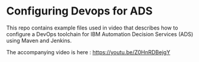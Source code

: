 # Configuring Devops for ADS
This repo contains example files used in video that describes how to configure a DevOps toolchain for 
IBM Automation Decision Services (ADS) using Maven and Jenkins.

The accompanying video is here : https://youtu.be/Z0HnRDBejgY
